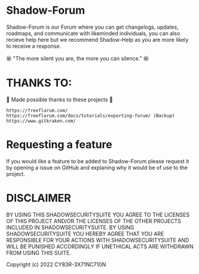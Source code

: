 # Shadow-Forum

Shadow-Forum is our Forum where you can get changelogs, updates, roadmaps, and communicate with likeminded individuals, you can also recieve help here but we recommend Shadow-Help as you are more likely to receive a response.

㊙️ "The more silent you are, the more you can silence." ㊙️

# THANKS TO:

💖 Made possible thanks to these projects 💖

```
https://freeflarum.com/
https://freeflarum.com/docs/tutorials/exporting-forum/ (Backup)
https://www.gitkraken.com/
```
# Requesting a feature

If you would like a feature to be added to Shadow-Forum please request it by opening a issue on GitHub and explaning why it would be of use to the project.

# DISCLAIMER

BY USING THIS SHADOWSECURITYSUITE YOU AGREE TO THE LICENSES OF THIS PROJECT AND/OR THE LICENSES OF THE OTHER PROJECTS INCLUDED IN SHADOWSECURITYSUITE. BY USING SHADOWSECURITYSUITE YOU HEREBY AGREE THAT YOU ARE RESPONSIBLE FOR YOUR ACTIONS WITH SHADOWSECURITYSUITE AND WILL BE PUNISHED ACCORDINGLY IF UNETHICAL ACTS ARE WITHDRAWN FROM USING THIS SUITE. 

Copyright (c) 2022 CY83R-3X71NC710N
